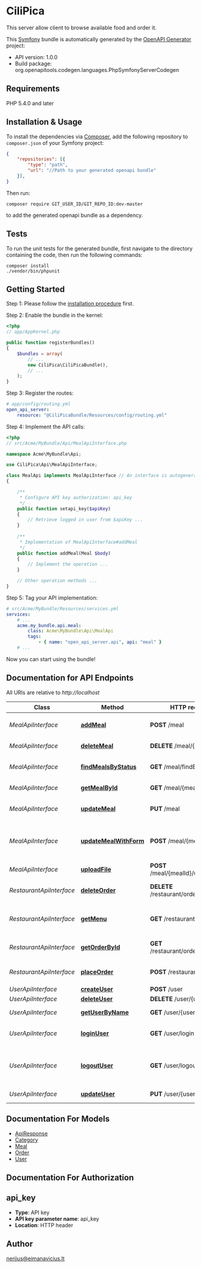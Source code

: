 # CiliPica
This server allow client to browse available food and order it.

This [Symfony](https://symfony.com/) bundle is automatically generated by the [OpenAPI Generator](https://openapi-generator.tech) project:

- API version: 1.0.0
- Build package: org.openapitools.codegen.languages.PhpSymfonyServerCodegen

## Requirements

PHP 5.4.0 and later

## Installation & Usage

To install the dependencies via [Composer](http://getcomposer.org/), add the following repository to `composer.json` of your Symfony project:

```json
{
    "repositories": [{
        "type": "path",
        "url": "//Path to your generated openapi bundle"
    }],
}
```

Then run:

```
composer require GIT_USER_ID/GIT_REPO_ID:dev-master
```

to add the generated openapi bundle as a dependency.

## Tests

To run the unit tests for the generated bundle, first navigate to the directory containing the code, then run the following commands:

```
composer install
./vendor/bin/phpunit
```


## Getting Started

Step 1: Please follow the [installation procedure](#installation--usage) first.

Step 2: Enable the bundle in the kernel:

```php
<?php
// app/AppKernel.php

public function registerBundles()
{
    $bundles = array(
        // ...
        new CiliPica\CiliPicaBundle(),
        // ...
    );
}
```

Step 3: Register the routes:

```yaml
# app/config/routing.yml
open_api_server:
    resource: "@CiliPicaBundle/Resources/config/routing.yml"
```

Step 4: Implement the API calls:

```php
<?php
// src/Acme/MyBundle/Api/MealApiInterface.php

namespace Acme\MyBundle\Api;

use CiliPica\Api\MealApiInterface;

class MealApi implements MealApiInterface // An interface is autogenerated
{

    /**
     * Configure API key authorization: api_key
     */
    public function setapi_key($apiKey)
    {
        // Retrieve logged in user from $apiKey ...
    }
    
    /**
     * Implementation of MealApiInterface#addMeal
     */
    public function addMeal(Meal $body)
    {
        // Implement the operation ...
    }

    // Other operation methods ...
}
```

Step 5: Tag your API implementation:

```yaml
# src/Acme/MyBundle/Resources/services.yml
services:
    # ...
    acme.my_bundle.api.meal:
        class: Acme\MyBundle\Api\MealApi
        tags:
            - { name: "open_api_server.api", api: "meal" }
    # ...
```

Now you can start using the bundle!


## Documentation for API Endpoints

All URIs are relative to *http://localhost*

Class | Method | HTTP request | Description
------------ | ------------- | ------------- | -------------
*MealApiInterface* | [**addMeal**](Resources/docs/Api/MealApiInterface.md#addmeal) | **POST** /meal | Add a new meal to the restaurant
*MealApiInterface* | [**deleteMeal**](Resources/docs/Api/MealApiInterface.md#deletemeal) | **DELETE** /meal/{mealId} | Deletes a meal
*MealApiInterface* | [**findMealsByStatus**](Resources/docs/Api/MealApiInterface.md#findmealsbystatus) | **GET** /meal/findByStatus | Finds Meals by status
*MealApiInterface* | [**getMealById**](Resources/docs/Api/MealApiInterface.md#getmealbyid) | **GET** /meal/{mealId} | Find meal by ID
*MealApiInterface* | [**updateMeal**](Resources/docs/Api/MealApiInterface.md#updatemeal) | **PUT** /meal | Update an existing meal
*MealApiInterface* | [**updateMealWithForm**](Resources/docs/Api/MealApiInterface.md#updatemealwithform) | **POST** /meal/{mealId} | Updates a meal in the restaurant with form data
*MealApiInterface* | [**uploadFile**](Resources/docs/Api/MealApiInterface.md#uploadfile) | **POST** /meal/{mealId}/uploadImage | uploads an image
*RestaurantApiInterface* | [**deleteOrder**](Resources/docs/Api/RestaurantApiInterface.md#deleteorder) | **DELETE** /restaurant/order/{orderId} | Delete purchase order by ID
*RestaurantApiInterface* | [**getMenu**](Resources/docs/Api/RestaurantApiInterface.md#getmenu) | **GET** /restaurant/menu | Returns only available meals
*RestaurantApiInterface* | [**getOrderById**](Resources/docs/Api/RestaurantApiInterface.md#getorderbyid) | **GET** /restaurant/order/{orderId} | Find purchase order by ID
*RestaurantApiInterface* | [**placeOrder**](Resources/docs/Api/RestaurantApiInterface.md#placeorder) | **POST** /restaurant/order | Place an order for a meal
*UserApiInterface* | [**createUser**](Resources/docs/Api/UserApiInterface.md#createuser) | **POST** /user | Create user
*UserApiInterface* | [**deleteUser**](Resources/docs/Api/UserApiInterface.md#deleteuser) | **DELETE** /user/{username} | Delete user
*UserApiInterface* | [**getUserByName**](Resources/docs/Api/UserApiInterface.md#getuserbyname) | **GET** /user/{username} | Get user by user name
*UserApiInterface* | [**loginUser**](Resources/docs/Api/UserApiInterface.md#loginuser) | **GET** /user/login | Logs user into the system
*UserApiInterface* | [**logoutUser**](Resources/docs/Api/UserApiInterface.md#logoutuser) | **GET** /user/logout | Logs out current logged in user session
*UserApiInterface* | [**updateUser**](Resources/docs/Api/UserApiInterface.md#updateuser) | **PUT** /user/{username} | Updated user


## Documentation For Models

 - [ApiResponse](Resources/docs/Model/ApiResponse.md)
 - [Category](Resources/docs/Model/Category.md)
 - [Meal](Resources/docs/Model/Meal.md)
 - [Order](Resources/docs/Model/Order.md)
 - [User](Resources/docs/Model/User.md)


## Documentation For Authorization


## api_key

- **Type**: API key
- **API key parameter name**: api_key
- **Location**: HTTP header


## Author

nerijus@eimanavicius.lt


